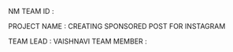 NM TEAM ID :

PROJECT NAME : CREATING SPONSORED POST FOR INSTAGRAM

TEAM LEAD : VAISHNAVI 
TEAM MEMBER :
